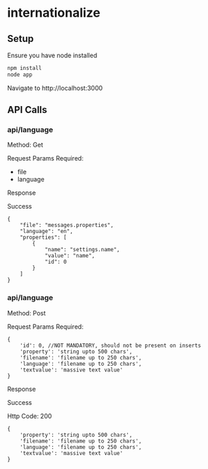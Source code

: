 # internationalize

## Setup

Ensure you have node installed

```bash 
npm install
node app
```

Navigate to http://localhost:3000



## API Calls

### api/language

Method: Get

Request Params Required:
* file
* language


Response

Success

```
{
	"file": "messages.properties",
	"language": "en",
	"properties": [
		{
			"name": "settings.name",
			"value": "name",
			"id": 0
		}
	]
}
```


### api/language

Method: Post

Request Params Required:

```
{
	'id': 0, //NOT MANDATORY, should not be present on inserts
	'property': 'string upto 500 chars',
	'filename': 'filename up to 250 chars',
	'language': 'filename up to 250 chars',
	'textvalue': 'massive text value'
}
```

Response

Success

Http Code: 200

```
{
	'property': 'string upto 500 chars',
	'filename': 'filename up to 250 chars',
	'language': 'filename up to 250 chars',
	'textvalue': 'massive text value'
}
```
